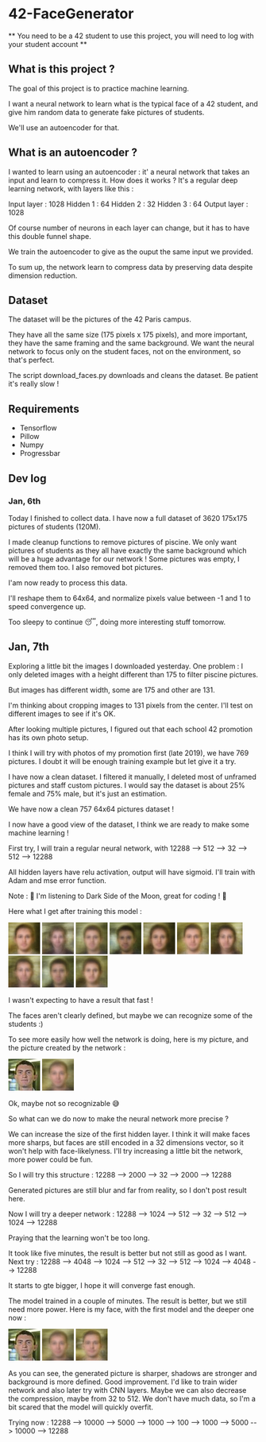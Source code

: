 # 42-FaceGenerator

** You need to be a 42 student to use this project, you will need to log with your student account **

## What is this project ?

The goal of this project is to practice machine learning.

I want a neural network to learn what is the typical face of a 42 student, and give him random data to generate fake pictures of students.

We'll use an autoencoder for that.

## What is an autoencoder ?

I wanted to learn using an autoencoder : it' a neural network that takes an input and learn to compress it.
How does it works ?
It's a regular deep learning network, with layers like this :

Input layer : 1028
Hidden 1 : 64
Hidden 2 : 32
Hidden 3 : 64
Output layer : 1028

Of course number of neurons in each layer can change, but it has to have this double funnel shape.

We train the autoencoder to give as the ouput the same input we provided.

To sum up, the network learn to compress data by preserving data despite dimension reduction.

## Dataset

The dataset will be the pictures of the 42 Paris campus.

They have all the same size (175 pixels x 175 pixels), and more important, they have the same framing and the same background.
We want the neural network to focus only on the student faces, not on the environment, so that's perfect.

The script download_faces.py downloads and cleans the dataset. Be patient it's really slow !

## Requirements
- Tensorflow
- Pillow
- Numpy
- Progressbar

## Dev log

### Jan, 6th

Today I finished to collect data. I have now a full dataset of 3620 175x175 pictures of students (120M).

I made cleanup functions to remove pictures of piscine. We only want pictures of students as they all have exactly the same background which will be a huge advantage for our network ! Some pictures was empty, I removed them too. I also removed bot pictures.

I'am now ready to process this data.

I'll reshape them to 64x64, and normalize pixels value between -1 and 1 to speed convergence up.

Too sleepy to continue 😴, doing more interesting stuff tomorrow.

## Jan, 7th

Exploring a little bit the images I downloaded yesterday. One problem : I only deleted images with a height different than 175 to filter piscine pictures.

But images has different width, some are 175 and other are 131.

I'm thinking about cropping images to 131 pixels from the center. I'll test on different images to see if it's OK.

After looking multiple pictures, I figured out that each school 42 promotion has its own photo setup.

I think I will try with photos of my promotion first (late 2019), we have 769 pictures. I doubt it will be enough training example but let give it a try.

I have now a clean dataset. I filtered it manually, I deleted most of unframed pictures and staff custom pictures.
I would say the dataset is about 25% female and 75% male, but it's just an estimation.

We have now a clean 757 64x64 pictures dataset !

I now have a good view of the dataset, I think we are ready to make some machine learning !


First try, I will train a regular neural network, with 12288 --> 512 --> 32 --> 512 --> 12288

All hidden layers have relu activation, output will have sigmoid. I'll train with Adam and mse error function.

Note : 🎵 I'm listening to Dark Side of the Moon, great for coding ! 🎵

Here what I get after training this model :

![First result !](./readme_ressources/first_model/test1.png)
![First result !](./readme_ressources/first_model/test2.png)
![First result !](./readme_ressources/first_model/test3.png)
![First result !](./readme_ressources/first_model/test4.png)
![First result !](./readme_ressources/first_model/test5.png)
![First result !](./readme_ressources/first_model/test6.png)
![First result !](./readme_ressources/first_model/test7.png)
![First result !](./readme_ressources/first_model/test8.png)
![First result !](./readme_ressources/first_model/test9.png)
![First result !](./readme_ressources/first_model/test0.png)

I wasn't expecting to have a result that fast !

The faces aren't clearly defined, but maybe we can recognize some of the students :)

To see more easily how well the network is doing, here is my picture, and the picture created by the network :

![Me](./readme_ressources/first_model/tmarx.jpg)
![Me by the network](./readme_ressources/first_model/test_tmarx.png)

Ok, maybe not so recognizable 😅

So what can we do now to make the neural network more precise ?

We can increase the size of the first hidden layer. I think it will make faces more sharps, but faces are still encoded in a 32 dimensions vector, so it won't help with face-likelyness. I'll try increasing a little bit the network, more power could be fun.

So I will try this structure :
12288 --> 2000 --> 32 --> 2000 --> 12288

Generated pictures are still blur and far from reality, so I don't post result here.

Now I will try a deeper network :
12288 --> 1024 --> 512 --> 32 --> 512 --> 1024 --> 12288

Praying that the learning won't be too long.

It took like five minutes, the result is better but not still as good as I want. Next try :
12288 --> 4048 --> 1024 --> 512 --> 32 --> 512 --> 1024 --> 4048 --> 12288

It starts to gte bigger, I hope it will converge fast enough.

The model trained in a couple of minutes. The result is better, but we still need more power. Here is my face, with the first model and the deeper one now :

![Me](./readme_ressources/first_model/tmarx.jpg)
![Me by the first model](./readme_ressources/first_model/test_tmarx.png)
![Me by the second model](./readme_ressources/second_model/test_tmarx.png)

As you can see, the generated picture is sharper, shadows are stronger and background is more defined.
Good improvement. I'd like to train wider network and also later try with CNN layers. Maybe we can also decrease the compression, maybe from 32 to 512. We don't have much data, so I'm a bit scared that the model will quickly overfit.

Trying now :
12288 --> 10000 --> 5000 --> 1000 --> 100 --> 1000 --> 5000 --> 10000 --> 12288
